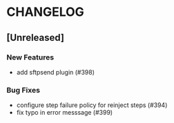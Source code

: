 # CHANGELOG

## [Unreleased]

### New Features

- add sftpsend plugin (#398)

### Bug Fixes

- configure step failure policy for reinject steps (#394)
- fix typo in error messsage (#399)


